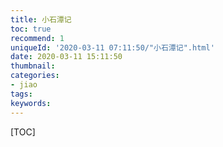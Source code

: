```yaml
---
title: 小石潭记
toc: true
recommend: 1
uniqueId: '2020-03-11 07:11:50/"小石潭记".html'
date: 2020-03-11 15:11:50
thumbnail:
categories:
- jiao
tags:
keywords:
---
```


[TOC]

<!--more-->

